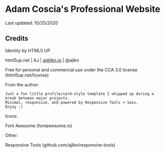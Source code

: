 # Adam Coscia's Professional Website

Last updated: 10/25/2020

## Credits

Identity by HTML5 UP

html5up.net | AJ | aj@lkn.io | @ajlkn

Free for personal and commercial use under the CCA 3.0 license (html5up.net/license)

From the author: 

```
Just a fun little profile/card-style template I whipped up during a break between major projects. 
Minimal, responsive, and powered by Responsive Tools + Sass. 
Enjoy :)
```

Icons:

Font Awesome (fontawesome.io)

Other:

Responsive Tools (github.com/ajlkn/responsive-tools)
